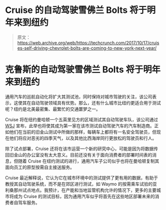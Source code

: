 # Cruise 的自动驾驶雪佛兰 Bolts 将于明年来到纽约 

> 原文：<https://web.archive.org/web/https://techcrunch.com/2017/10/17/cruises-self-driving-chevrolet-bolts-are-coming-to-new-york-next-year/>

# 克鲁斯的自动驾驶雪佛兰 Bolts 将于明年来到纽约

通用汽车的巡航自动化将扩大其测试池，同时保持对城市驾驶的关注，该公司表示，这使其在自动驾驶领域具有优势。那么，还有什么城市比纽约更适合用于测试呢？纽约是北美最密集、最繁忙的交通噩梦之一。

Cruise 将在纽约曼哈顿一个五英里见方的区域测试其自动驾驶车队，该公司通过 [WSJ](https://web.archive.org/web/20221025222931/https://www.wsj.com/articles/gm-to-test-fleet-of-electric-cars-in-new-york-1508212801) 宣布，此举也将使其成为第一家在该市测试自动驾驶汽车的汽车制造商。正如他们在当前的旧金山测试中所做的那样，每辆车上都将有一名安全驾驶员，但现在他们将应对恶劣的四季天气，以及其他比西海岸同行更放松的驾驶员和行人。

除了试点部署，Cruise 还将在该市运营一个新的研究中心，可能是因为将数据传回旧金山的办公室没有太大意义。目前还没有关于面向消费者的部署时间表的消息，但随着 Cruise 在纽约测试的进行，通用汽车子公司似乎也将在曼哈顿复制其面向员工的原型按需自主接送服务。

Cruise 最近解释说，它认为它在城市环境中的测试提供了更有用的数据，有助于教授其自动驾驶系统，而不是在郊区进行测试，如 Waymo 的按需乘车试验的亚利桑那州试点地点。我预计，在产能和当地监管机构允许的情况下，更多的主要城市将成为 Cruise 的测试目标，因为通用汽车似乎将首先在这些地区部署未来的消费者自驾车服务。
